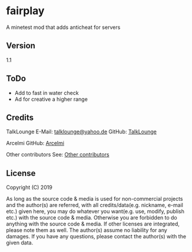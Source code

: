 # fairplay
A minetest mod that adds anticheat for servers

## Version
1.1

## ToDo
* Add to fast in water check
* Ad for creative a higher range

## Credits
TalkLounge
E-Mail: talklounge@yahoo.de
GitHub: [TalkLounge](https://github.com/TalkLounge/ "TalkLounge")

Arcelmi
GitHub: [Arcelmi](https://github.com/Arcelmi/ "Arcelmi")

Other contributors
See: [Other contributors](https://github.com/TalkLounge/fairplay/graphs/contributors "Other contributors")

## License
Copyright (C) 2019

As long as the source code & media is used for non-commercial projects and the author(s) are referred, with all credits/data(e.g. nickname, e-mail etc.) given here, you may do whatever you want(e.g. use, modify, publish etc.) with the source code & media.
Otherwise you are forbidden to do anything with the source code & media.
If other licenses are integrated, please note them as well.
The author(s) assume no liability for any damages.
If you have any questions, please contact the author(s) with the given data.
